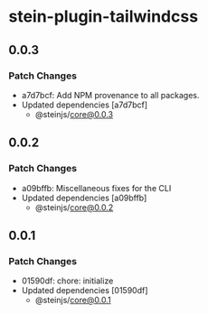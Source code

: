# stein-plugin-tailwindcss

## 0.0.3

### Patch Changes

- a7d7bcf: Add NPM provenance to all packages.
- Updated dependencies [a7d7bcf]
  - @steinjs/core@0.0.3

## 0.0.2

### Patch Changes

- a09bffb: Miscellaneous fixes for the CLI
- Updated dependencies [a09bffb]
  - @steinjs/core@0.0.2

## 0.0.1

### Patch Changes

- 01590df: chore: initialize
- Updated dependencies [01590df]
  - @steinjs/core@0.0.1
